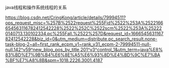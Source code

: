 
java线程和操作系统线程的关系

https://blog.csdn.net/CringKong/article/details/79994511?ops_request_misc=%257B%2522request%255Fid%2522%253A%2522166654563116782412542228%2522%252C%2522scm%2522%253A%252220140713.130102334.pc%255Fall.%2522%257D&request_id=166654563116782412542228&biz_id=0&utm_medium=distribute.pc_search_result.none-task-blog-2~all~first_rank_ecpm_v1~rank_v31_ecpm-2-79994511-null-null.142^v59^new_blog_pos_by_title,201^v3^control_1&utm_term=java%E8%83%BD%E7%9B%B4%E6%8E%A5%E6%93%8D%E4%BD%9C%E7%BA%BF%E7%A8%8B&spm=1018.2226.3001.4187